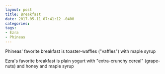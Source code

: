 ```yaml
---
layout: post
title: Breakfast
date: 2017-05-11 07:41:12 -0400
categories:
tags:
- Ezra
- Phineas
---
```


Phineas' favorite breakfast is toaster-waffles ("vaffles") with maple syrup

Ezra's favorite breakfast is plain yogurt with "extra-crunchy cereal" (grape-nuts) and honey and maple syrup

